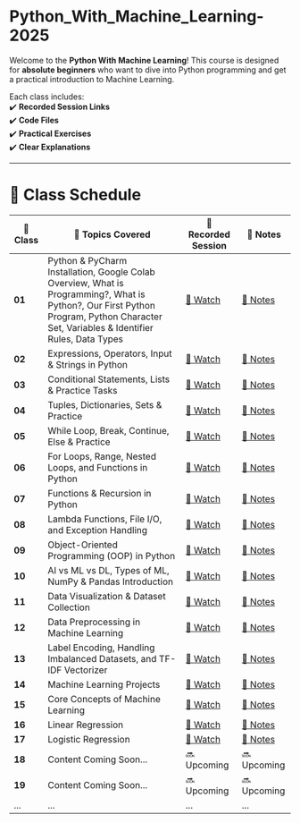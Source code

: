 # Python_With_Machine_Learning-2025
Welcome to the **Python With Machine Learning**! This course is designed for **absolute beginners** who want to dive into Python programming and get a practical introduction to Machine Learning.
  

Each class includes:  
✔️ **Recorded Session Links**  
✔️ **Code Files**  
✔️ **Practical Exercises**  
✔️ **Clear Explanations**  


---

<h1>📅 Class Schedule</h1>

<table>
  <thead>
    <tr>
      <th>📅 Class</th>
      <th>📜 Topics Covered</th>
      <th>🎥 Recorded Session</th>
      <th>📄 Notes</th>
    </tr>
  </thead>
  <tbody>
    <tr>
      <td><strong>01</strong></td>
      <td>Python & PyCharm Installation, Google Colab Overview, What is Programming?, What is Python?, Our First Python Program, Python Character Set, Variables & Identifier Rules, Data Types</td>
      <td><a href="https://www.youtube.com/watch?v=SQ2zAnK_pSc" class="btn-watch">🎥 Watch</a></td>
      <td><a href="Day01/" class="btn-notes">📄 Notes</a></td>
    </tr>
    <tr>
    <td><strong>02</strong></td>
      <td>Expressions, Operators, Input & Strings in Python</td>
      <td><a href="https://youtu.be/LABoptry5D4" class="btn-watch">🎥 Watch</a></td>
      <td><a href="Day02/" class="btn-notes">📄 Notes</a></td>
    </tr>
    <tr>
    <td><strong>03</strong></td>
      <td>Conditional Statements, Lists & Practice Tasks</td>
      <td><a href="https://youtu.be/8fK67MphYO0" class="btn-watch">🎥 Watch</a></td>
      <td><a href="Day03/" class="btn-notes">📄 Notes</a></td>
    </tr>
    <tr>
    <td><strong>04</strong></td>
      <td>Tuples, Dictionaries, Sets & Practice</td>
      <td><a href="https://youtu.be/2z6GyKik6Ww" class="btn-watch">🎥 Watch</a></td>
      <td><a href="Day04/" class="btn-notes">📄 Notes</a></td>
    </tr>
    <tr>
    <td><strong>05</strong></td>
      <td>While Loop, Break, Continue, Else & Practice</td>
      <td><a href="https://youtu.be/dMqda8k4rrE" class="btn-watch">🎥 Watch</a></td>
      <td><a href="Day05/" class="btn-notes">📄 Notes</a></td>
    </tr>
    <tr>
    <td><strong>06</strong></td>
      <td>For Loops, Range, Nested Loops, and Functions in Python</td>
      <td><a href="https://youtu.be/CvT1Rw7zDUQ" class="btn-watch">🎥 Watch</a></td>
      <td><a href="Day06/" class="btn-notes">📄 Notes</a></td>
    </tr>
    <tr>
    <td><strong>07</strong></td>
      <td>Functions & Recursion in Python</td>
      <td><a href="https://youtu.be/r99HFJpDUTA" class="btn-watch">🎥 Watch</a></td>
      <td><a href="Day07/" class="btn-notes">📄 Notes</a></td>
    </tr>
    <tr>
    <td><strong>08</strong></td>
      <td>Lambda Functions, File I/O, and Exception Handling</td>
      <td><a href="https://youtu.be/MNVDyV7TgQM" class="btn-watch">🎥 Watch</a></td>
      <td><a href="Day08/" class="btn-notes">📄 Notes</a></td>
    </tr>
    <tr>
    <td><strong>09</strong></td>
      <td>Object-Oriented Programming (OOP) in Python</td>
      <td><a href="https://youtu.be/tMhpau4LrO0" class="btn-watch">🎥 Watch</a></td>
      <td><a href="Day09/" class="btn-notes">📄 Notes</a></td>
    </tr>
    <tr>
    <td><strong>10</strong></td>
      <td>AI vs ML vs DL, Types of ML, NumPy & Pandas Introduction</td>
      <td><a href="https://youtu.be/7-IYbj5GrJo" class="btn-watch">🎥 Watch</a></td>
      <td><a href="Day10/" class="btn-notes">📄 Notes</a></td>
    </tr>
    <tr>
    <td><strong>11</strong></td>
      <td>Data Visualization & Dataset Collection</td>
      <td><a href="https://youtu.be/ZT40dHl95MA" class="btn-watch">🎥 Watch</a></td>
      <td><a href="Day11/" class="btn-notes">📄 Notes</a></td>
    </tr>
    <tr>
    <td><strong>12</strong></td>
      <td>Data Preprocessing in Machine Learning</td>
      <td><a href="https://youtu.be/lV4xwL_69xo" class="btn-watch">🎥 Watch</a></td>
      <td><a href="Day12/" class="btn-notes">📄 Notes</a></td>
    </tr>
    <tr>
    <td><strong>13</strong></td>
      <td>Label Encoding, Handling Imbalanced Datasets, and TF-IDF Vectorizer</td>
      <td><a href="https://youtu.be/Jrf25SnEwtA" class="btn-watch">🎥 Watch</a></td>
      <td><a href="Day13/" class="btn-notes">📄 Notes</a></td>
    </tr>
    <tr>
    <td><strong>14</strong></td>
      <td>Machine Learning Projects</td>
      <td><a href="https://youtu.be/AMQtwH-cQ6Y" class="btn-watch">🎥 Watch</a></td>
      <td><a href="Day14/" class="btn-notes">📄 Notes</a></td>
    </tr>
    <tr>
    <td><strong>15</strong></td>
      <td>Core Concepts of Machine Learning</td>
      <td><a href="https://youtu.be/8nedxllnGH8" class="btn-watch">🎥 Watch</a></td>
      <td><a href="Day15/" class="btn-notes">📄 Notes</a></td>
    </tr>
    <tr>
    <td><strong>16</strong></td>
      <td>Linear Regression</td>
      <td><a href="https://youtu.be/RATZUfzHt5c" class="btn-watch">🎥 Watch</a></td>
      <td><a href="Day16/" class="btn-notes">📄 Notes</a></td>
    </tr>
    <tr>
    <td><strong>17</strong></td>
      <td>Logistic Regression </td>
      <td><a href="https://youtu.be/2P-5_pBk-aI" class="btn-watch">🎥 Watch</a></td>
      <td><a href="Day17/" class="btn-notes">📄 Notes</a></td>
    </tr>
     <tr>
      <td><strong>18</strong></td> 
      <td class="coming-soon">Content Coming Soon...</td>
      <td class="coming-soon">🔜 Upcoming</td>
      <td class="coming-soon">🔜 Upcoming</td>
    </tr>
    <tr>
      <td><strong>19</strong></td>
      <td class="coming-soon">Content Coming Soon...</td>
      <td class="coming-soon">🔜 Upcoming</td>
      <td class="coming-soon">🔜 Upcoming</td>
    </tr>
    <tr>
      <td>...</td>
      <td>...</td>
      <td>...</td>
      <td>...</td>
    </tr>
  </tbody>
</table>
